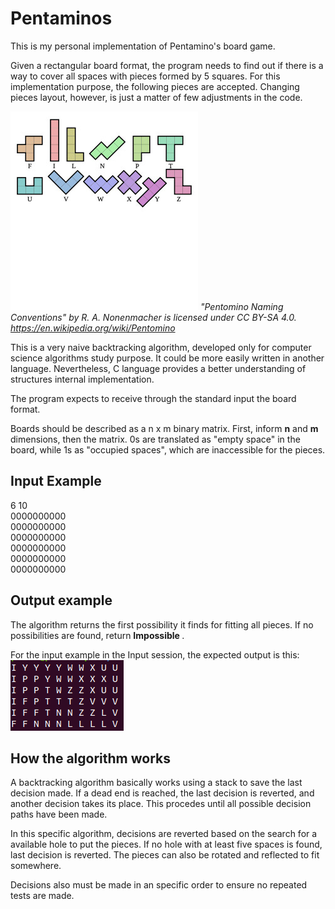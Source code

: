 # Pentaminos
This is my personal implementation of Pentamino's board game. 

Given a rectangular board format, the program needs to find out if there is a way to cover all spaces with pieces formed by 5 squares. For this implementation purpose, the following pieces are accepted. Changing pieces layout, however, is just a matter of few adjustments in the code. 

![Image containing 12 pieces in the format of capital letters. The letters are: F,I,L,N,P,T,U,V,W,X,Y,Z](https://github.com/pisn/Pentaminos/raw/master/images/PentaminosImage.png)
*"Pentomino Naming Conventions" by R. A. Nonenmacher is licensed under CC BY-SA 4.0. https://en.wikipedia.org/wiki/Pentomino*

This is a very naive backtracking algorithm, developed only for computer science algorithms study purpose. It could be more easily written in another language. Nevertheless, C language provides a better understanding of structures internal implementation.

The program expects to receive through the standard input the board format. 

Boards should be described as a n x m binary matrix. First, inform <b>n</b> and <b>m</b> dimensions, then the matrix. 0s are translated as "empty space" in the board, while 1s as "occupied spaces", which  are inaccessible for the pieces.

## Input Example

6 10 <br>
0000000000<br>
0000000000<br>
0000000000<br>
0000000000<br>
0000000000<br>
0000000000<br>

## Output example
The algorithm returns the first possibility it finds for fitting all pieces. If no possibilities are found, return <b> Impossible </b>.

For the input example in the Input session, the expected output is this:<br>
![](https://github.com/pisn/Pentaminos/blob/master/images/output.png)


## How the algorithm works

A backtracking algorithm basically works using a stack to save the last decision made. If a dead end is reached, the last decision is reverted, and another decision takes its place. This procedes until all possible decision paths have been made.

In this specific algorithm, decisions are reverted based on the search for a available hole to put the pieces. If no hole with at least five spaces is found, last decision is reverted. The pieces can also be rotated and reflected to fit somewhere. 

Decisions also must be made in an specific order to ensure no repeated tests are made. 

